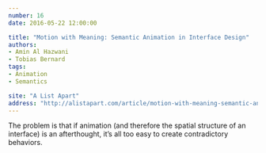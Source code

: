 ```yaml
---
number: 16
date: 2016-05-22 12:00:00

title: "Motion with Meaning: Semantic Animation in Interface Design"
authors:
- Amin Al Hazwani
- Tobias Bernard
tags:
- Animation
- Semantics

site: "A List Apart"
address: "http://alistapart.com/article/motion-with-meaning-semantic-animation-in-interface-design"
---
```


The problem is that if animation (and therefore the spatial structure of an interface) is an afterthought, it’s all too easy to create contradictory behaviors.
